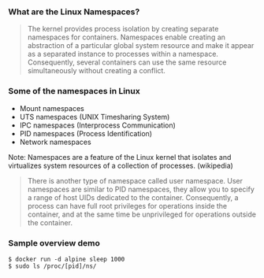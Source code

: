 ### What are the Linux Namespaces?

> The kernel provides process isolation by creating separate namespaces for containers. Namespaces enable creating an abstraction of a particular global system resource and make it appear as a separated instance to processes within a namespace. Consequently, several containers can use the same resource simultaneously without creating a conflict.


### Some of the namespaces in Linux
- Mount namespaces
- UTS namespaces (UNIX Timesharing System)
- IPC namespaces (Interprocess Communication)
- PID namespaces (Process Identification)
- Network namespaces

Note: Namespaces are a feature of the Linux kernel that isolates and virtualizes system resources of a collection of processes. (wikipedia)


> There is another type of namespace called user namespace. User namespaces are similar to PID namespaces, they allow you to specify a range of host UIDs dedicated to the container. Consequently, a process can have full root privileges for operations inside the container, and at the same time be unprivileged for operations outside the container.


### Sample overview demo

```
$ docker run -d alpine sleep 1000
$ sudo ls /proc/[pid]/ns/
```
